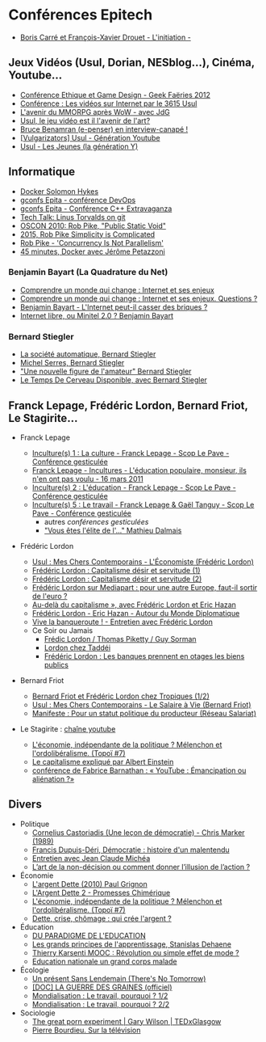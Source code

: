 # Conférences Epitech

* [Boris Carré et François-Xavier Drouet - L'initiation -](https://www.youtube.com/watch?v=_WlnVRQo0jk&)

## Jeux Vidéos (Usul, Dorian, NESblog...), Cinéma, Youtube...

* [Conférence Ethique et Game Design - Geek Faëries 2012](https://www.youtube.com/watch?v=gqc1VLrUzbg)
* [Conférence : Les vidéos sur Internet par le 3615 Usul](https://www.youtube.com/watch?v=MxGs3c14WLE)
* [L'avenir du MMORPG après WoW - avec JdG](https://www.youtube.com/watch?v=mkxycNbahyk)
* [Usul, le jeu vidéo est il l'avenir de l'art?](https://www.youtube.com/watch?v=bhZ91kb2iSI)
* [Bruce Benamran (e-penser) en interview-canapé !](https://www.youtube.com/watch?v=JVv979sjcSE)
* [[Vulgarizators] Usul - Génération Youtube](https://www.youtube.com/watch?v=124BhP3bR8E)
* [Usul - Les Jeunes (la génération Y)](https://www.youtube.com/watch?v=yMOlTGHpZKg)

## Informatique

* [Docker Solomon Hykes](https://vimeo.com/72964003)
* [gconfs Epita - conférence DevOps](https://www.youtube.com/watch?v=XCFS5D7iIM8])
* [gconfs Epita - Conférence C++ Extravaganza](https://www.youtube.com/watch?v=d4i_zriwa4o)
* [Tech Talk: Linus Torvalds on git](https://www.youtube.com/watch?v=4XpnKHJAok8)
* [OSCON 2010: Rob Pike, "Public Static Void"](https://www.youtube.com/watch?v=5kj5ApnhPAE)
* [2015, Rob Pike Simplicity is Complicated](https://www.youtube.com/watch?v=rFejpH_tAHM)
* [Rob Pike - 'Concurrency Is Not Parallelism'](https://www.youtube.com/watch?v=cN_DpYBzKso)
* [45 minutes, Docker avec Jérôme Petazzoni](https://www.youtube.com/watch?v=bXSC3-mrgWA)

### Benjamin Bayart (La Quadrature du Net)

* [Comprendre un monde qui change : Internet et ses enjeux](https://www.youtube.com/watch?v=yBmz29_5ffA)
* [Comprendre un monde qui change : Internet et ses enjeux. Questions ?](https://www.youtube.com/watch?v=ZMJa1OTXnW0)
* [Benjamin Bayart - L'Internet peut-il casser des briques ?](https://www.youtube.com/watch?v=JvvGZxjNHiw)
* [Internet libre, ou Minitel 2.0 ? Benjamin Bayart](https://www.youtube.com/watch?v=AoRGoQ76PK8)

### Bernard Stiegler

* [La société automatique, Bernard Stiegler](https://www.youtube.com/watch?v=999kzydPHGg)
* [Michel Serres, Bernard Stiegler](https://www.youtube.com/watch?v=iREkxNVetbQ)
* ["Une nouvelle figure de l'amateur" Bernard Stiegler](https://www.youtube.com/watch?v=EIsDStewTwU)
* [Le Temps De Cerveau Disponible, avec Bernard Stiegler](https://www.youtube.com/watch?v=amzLnvfaeJM)

## Franck Lepage, Frédéric Lordon, Bernard Friot, Le Stagirite...

* Franck Lepage
  * [Inculture(s) 1 : La culture - Franck Lepage - Scop Le Pave - Conférence gesticulée](https://www.youtube.com/watch?v=9MCU7ALAq0Q)
  * [Franck Lepage - Incultures - L'éducation populaire, monsieur, ils n'en ont pas voulu - 16 mars 2011](https://www.youtube.com/watch?v=96-8F7CZ_AU)
  * [Inculture(s) 2 : L'éducation - Franck Lepage - Scop Le Pave - Conférence gesticulée](https://www.youtube.com/watch?v=ACxRSSkYR_k)
  * [Inculture(s) 5 : Le travail - Franck Lepage & Gaël Tanguy - Scop Le Pave - Conférence gesticulée](https://www.youtube.com/watch?v=cqIcOaKAX4k)
    + autres _conférences gesticulées_
    + ["Vous êtes l'élite de l'..." Mathieu Dalmais](https://www.youtube.com/watch?v=cRdw9Wy2ViE)
* Frédéric Lordon
  * [Usul : Mes Chers Contemporains - L'Économiste (Frédéric Lordon)](https://www.youtube.com/watch?v=87sEeVj057Q)
  * [Frédéric Lordon : Capitalisme désir et servitude (1)](https://www.youtube.com/watch?v=yDsR0j4JLdM)
  * [Frédéric Lordon : Capitalisme désir et servitude (2)](https://www.youtube.com/watch?v=u_CgyMe6Qd4)
  * [Frédéric Lordon sur Mediapart : pour une autre Europe, faut-il sortir de l'euro ?](https://www.youtube.com/watch?v=GN9IIu3417E)
  * [Au-delà du capitalisme », avec Frédéric Lordon et Eric Hazan](https://www.youtube.com/watch?v=MKWfCdZ8zLI)
  * [Frédéric Lordon - Eric Hazan - Autour du Monde Diplomatique](https://www.youtube.com/playlist?list=PLiFh9QE1t7XsRB_eQfXOyJzEwMxH3tGHP)
  * [Vive la banqueroute ! - Entretien avec Frédéric Lordon](https://www.youtube.com/watch?v=Ds85pZcUiys)
  * Ce Soir ou Jamais
    + [Frédic Lordon / Thomas Piketty / Guy Sorman](https://www.youtube.com/watch?v=tZnm5J3o3hk)
    + [Lordon chez Taddéi](https://www.youtube.com/watch?v=pU9Zl1T23MI)
    + [Frédéric Lordon : Les banques prennent en otages les biens publics](https://www.youtube.com/watch?v=QRCRiGiCCxo)

* Bernard Friot
  * [Bernard Friot et Frédéric Lordon chez Tropiques (1/2)](https://www.youtube.com/watch?v=E6-x5lJD8K4)
  * [Usul : Mes Chers Contemporains - Le Salaire à Vie (Bernard Friot)](https://www.youtube.com/watch?v=uhg0SUYOXjw)
  * [Manifeste : Pour un statut politique du producteur (Réseau Salariat)](https://www.youtube.com/watch?v=lRHO5GfKgFY)
* Le Stagirite : [chaîne youtube](https://www.youtube.com/user/LeStagirite/videos)
  * [L'économie, indépendante de la politique ? Mélenchon et l'ordolibéralisme. (Topoï #7)](https://www.youtube.com/watch?v=hFtJHymkqQk)
  * [Le capitalisme expliqué par Albert Einstein](https://www.youtube.com/watch?v=E4V221YmioA)
  * [conférence de Fabrice Barnathan : « YouTube : Émancipation ou aliénation ?»](https://www.youtube.com/watch?v=Gc-qS63rFDc)

## Divers

* Politique
  * [Cornelius Castoriadis (Une leçon de démocratie) - Chris Marker (1989)](http://www.derives.tv/Cornelius-Castoriadis-Une-lecon-de)
  * [Francis Dupuis-Déri, Démocratie : histoire d'un malentendu](https://www.youtube.com/watch?v=KVW5ogGDlts)
  * [Entretien avec Jean Claude Michéa](https://www.youtube.com/watch?v=5r-tlZfGPW0)
  * [L’art de la non-décision ou comment donner l’illusion de l’action ?](https://www.youtube.com/watch?v=4Dk1sysJoZs)
* Économie
  * [L'argent Dette (2010) Paul Grignon](https://www.youtube.com/watch?v=kgA2-bWXSN4)
  * [L'Argent Dette 2 - Promesses Chimérique](https://www.youtube.com/watch?v=mC9rpRa8zlw)
  * [L'économie, indépendante de la politique ? Mélenchon et l'ordolibéralisme. (Topoï #7)](https://www.youtube.com/watch?v=hFtJHymkqQk)
  * [Dette, crise, chômage : qui crée l'argent ?](https://www.youtube.com/watch?v=syAkdb_TDyo)
* Éducation
  * [DU PARADIGME DE L'EDUCATION](https://www.youtube.com/watch?v=e1LRrVYb8IE)
  * [Les grands principes de l'apprentissage, Stanislas Dehaene](https://www.youtube.com/watch?v=4NYAuRjvMNQ)
  * [Thierry Karsenti MOOC : Révolution ou simple effet de mode ?](https://www.youtube.com/watch?v=nyzn1W-wRQg)
  * [Education nationale un grand corps malade](https://www.youtube.com/watch?v=qkS4BAOiDQE)
* Écologie
  * [Un présent Sans Lendemain (There's No Tomorrow)](https://www.youtube.com/watch?v=a0J2gj80EVI)
  * [[DOC] LA GUERRE DES GRAINES (officiel)](http://dai.ly/x1y3elt)
  * [Mondialisation : Le travail, pourquoi ? 1/2](https://www.youtube.com/watch?v=e6NbIiRlTN8)
  * [Mondialisation : Le travail, pourquoi ? 2/2](https://www.youtube.com/watch?v=rDaUOcQFxzA)
* Sociologie
  * [The great porn experiment | Gary Wilson | TEDxGlasgow](https://www.youtube.com/watch?v=wSF82AwSDiU)
  * [Pierre Bourdieu. Sur la télévision](https://www.youtube.com/watch?v=vcc6AEpjdcY)
